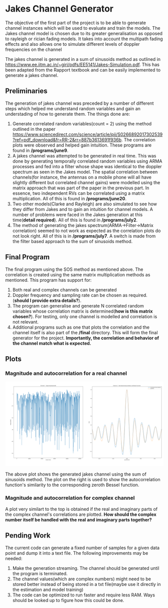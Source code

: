 # Jakes Channel Generator

The objective of the first part of the project is to be able to generate channel instances which will be used to evaluate and train the models. The Jakes channel model is chosen due to its greater generalisation as opposed to rayleigh or rician fading models. It takes into account the multipath fading effects and also allows one to simulate different levels of doppler frequencies on the channel</br>

The jakes channel is generated in a sum of sinusoids method as outlined in <https://www.ee.iitm.ac.in/~giri/pdfs/EE5141/Jakes-Simulation.pdf>. This has been adapted from the Rapport textbook and can be easily implemented to generate a jakes channel.

## Preliminaries
The generation of jakes channel was preceded by a number of different steps which helped me understand random variables and gain an understading of how to generate them. The things done are:

1. Generate correlated random variables(count = 2) using the method outlined in the paper <https://www.sciencedirect.com/science/article/pii/S0266892017302539?ref=pdf_download&fr=RR-2&rr=887b3613691f936b>. The correlation plots were observed and helped gain intuition. These programs are found in **/programs/june9**.
1. A jakes channel was attempted to be generated in real time. This was done by generating temporally correlated random variables using ARMA processes and fed into a filter whose shape was identical to the doppler spectrum as seen in the Jakes model. The spatial correlation between channels(for instance, the antennas on a mobile phone will all have slightly different but correlated channel gains) were modelled using the matrix approach that was part of the paper in the previous part. In essence, two independent RVs can be correlated using a matrix multiplication. All of this is found in **/programs/june20**.
1. Two other models(Clarke and Rayleigh) are also simulated to see how they differ from Jakes and to gain an intuition for channel models. A number of problems were faced in the Jakes generation at this time(**detail required**). All of this is found in **/programs/july2**.
1. The method of generating the jakes spectrum(ARMA->Filter->Matrix correlation) seemed to not work as expected as the correlation plots do not look right. All of this is in **/programs/july7**. A switch is made from the filter based approach to the sum of sinusoids method.

## Final Program
The final program using the SOS method as mentioned above. The correlation is created using the same matrix multiplication methods as mentioned. This program has support for:
1. Both real and complex channels can be generated
1. Doppler frequency and sampling rate can be chosen as required. (**should I provide extra details?**).
1. The program can generalise and generate N correlated random variables whose correlation matrix is determined(**how is this matrix chosen?**). For testing, only one channel is modelled and correlation is not relevant.
1. Additional programs such as one that plots the correlation and the channel itself is also part of the **/final** directory. This will form the final generator for the project. **Importantly, the correlation and behavior of the channel match what is expected.**

## Plots
### Magnitude and autocorrelation for a real channel
![plot](/release/a1_gencorrelatedRV/final/figure1_real_channel_magnitude_bessel.png)

The above plot shows the generated jakes channel using the sum of sinusoids method. The plot on the right is used to show the autocorrelation function's similarity to the corresponding zeroth Bessel function.

### Magnitude and autocorrelation for complex channel

A plot very similart to the top is obtained if the real and imaginary parts of the complex channel's correlations are plotted. **How should the complex number itself be handled with the real and imaginary parts together?**

## Pending Work
The current code can generate a fixed number of samples for a given data point and dump it into a text file. The following improvements may be needed:
1. Make the generation streaming. The channel should be generated until the program is terminated.
1. The channel values(which are complex numbers) might need to be stored better instead of being stored in a txt file(maybe use it directly in the estimation and model training)
1. The code can be optimized to run faster and require less RAM. Ways should be looked up to figure how this could be done.